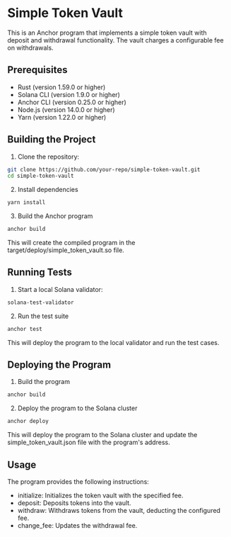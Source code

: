 # Simple Token Vault

This is an Anchor program that implements a simple token vault with deposit and withdrawal functionality. The vault charges a configurable fee on withdrawals.

## Prerequisites

- Rust (version 1.59.0 or higher)
- Solana CLI (version 1.9.0 or higher)
- Anchor CLI (version 0.25.0 or higher)
- Node.js (version 14.0.0 or higher)
- Yarn (version 1.22.0 or higher)

## Building the Project

1. Clone the repository:

```bash
git clone https://github.com/your-repo/simple-token-vault.git
cd simple-token-vault
```

2. Install dependencies

```bash
yarn install
```

3. Build the Anchor program

```bash
anchor build
```

This will create the compiled program in the target/deploy/simple_token_vault.so file.

## Running Tests

1. Start a local Solana validator:

```bash
solana-test-validator
```

2. Run the test suite

```bash
anchor test
```

This will deploy the program to the local validator and run the test cases.

## Deploying the Program

1. Build the program

```bash
anchor build
```

2. Deploy the program to the Solana cluster

```bash
anchor deploy
```

This will deploy the program to the Solana cluster and update the simple_token_vault.json file with the program's address.

## Usage

The program provides the following instructions:

- initialize: Initializes the token vault with the specified fee.
- deposit: Deposits tokens into the vault.
- withdraw: Withdraws tokens from the vault, deducting the configured fee.
- change_fee: Updates the withdrawal fee.
